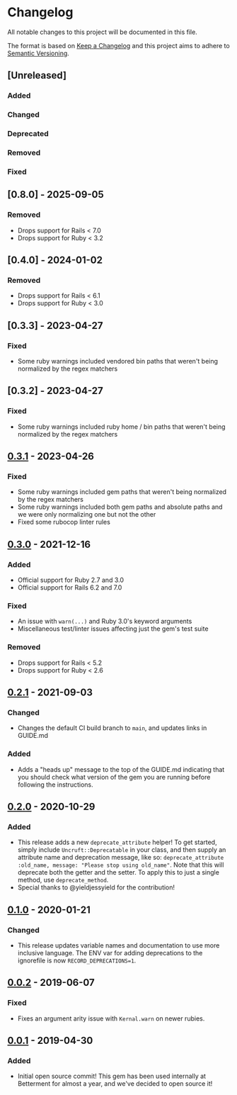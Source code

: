 # Changelog
All notable changes to this project will be documented in this file.

The format is based on [Keep a Changelog](http://keepachangelog.com/en/1.0.0/)
and this project aims to adhere to [Semantic Versioning](http://semver.org/spec/v2.0.0.html).

## [Unreleased]
### Added <!-- for new features. -->
### Changed <!-- for changes in existing functionality. -->
### Deprecated <!-- for soon-to-be removed features. -->
### Removed <!-- for now removed features. -->
### Fixed <!-- for any bug fixes. -->

## [0.8.0] - 2025-09-05
### Removed <!-- for now removed features. -->
- Drops support for Rails < 7.0
- Drops support for Ruby < 3.2

## [0.4.0] - 2024-01-02
### Removed <!-- for now removed features. -->
- Drops support for Rails < 6.1
- Drops support for Ruby < 3.0

## [0.3.3] - 2023-04-27
### Fixed
- Some ruby warnings included vendored bin paths that weren't being normalized by the
  regex matchers

## [0.3.2] - 2023-04-27
### Fixed
- Some ruby warnings included ruby home / bin paths that weren't being normalized by the
  regex matchers

## [0.3.1] - 2023-04-26
### Fixed
- Some ruby warnings included gem paths that weren't being normalized by the
  regex matchers
- Some ruby warnings included both gem paths and absolute paths and we were
  only normalizing one but not the other
- Fixed some rubocop linter rules

## [0.3.0] - 2021-12-16
### Added
- Official support for Ruby 2.7 and 3.0
- Official support for Rails 6.2 and 7.0
### Fixed
- An issue with `warn(...)` and Ruby 3.0's keyword arguments
- Miscellaneous test/linter issues affecting just the gem's test suite
### Removed
- Drops support for Rails < 5.2
- Drops support for Ruby < 2.6

## [0.2.1] - 2021-09-03
### Changed
- Changes the default CI build branch to `main`, and updates links in GUIDE.md
### Added
- Adds a "heads up" message to the top of the GUIDE.md indicating that you
  should check what version of the gem you are running before following the
  instructions.

## [0.2.0] - 2020-10-29
### Added
- This release adds a new `deprecate_attribute` helper! To get started, simply
  include `Uncruft::Deprecatable` in your class, and then supply an attribute
  name and deprecation message, like so: `deprecate_attribute :old_name,
  message: "Please stop using old_name"`. Note that this will deprecate both
  the getter and the setter. To apply this to just a single method, use
  `deprecate_method`.
- Special thanks to @yieldjessyield for the contribution!

## [0.1.0] - 2020-01-21
### Changed
- This release updates variable names and documentation to use more inclusive
  language. The ENV var for adding deprecations to the ignorefile is now
  `RECORD_DEPRECATIONS=1`.

## [0.0.2] - 2019-06-07
### Fixed
- Fixes an argument arity issue with `Kernal.warn` on newer rubies.

## [0.0.1] - 2019-04-30
### Added
- Initial open source commit! This gem has been used internally at Betterment
  for almost a year, and we've decided to open source it!

[0.3.1]: https://github.com/betterment/uncruft/compare/v0.3.0...v0.3.1
[0.3.0]: https://github.com/betterment/uncruft/compare/v0.2.1...v0.3.0
[0.2.1]: https://github.com/betterment/uncruft/compare/v0.2.0...v0.2.1
[0.2.0]: https://github.com/betterment/uncruft/compare/v0.1.0...v0.2.0
[0.1.0]: https://github.com/betterment/uncruft/compare/v0.0.2...v0.1.0
[0.0.2]: https://github.com/betterment/uncruft/compare/v0.0.1...v0.0.2
[0.0.1]: https://github.com/betterment/uncruft/releases/tag/v0.0.1
